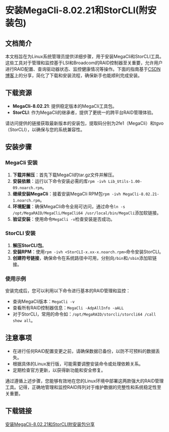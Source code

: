 # 安装MegaCli-8.02.21和StorCLI(附安装包)

## 文档简介

本文档旨在为Linux系统管理员提供详细步骤，用于安装MegaCli和StorCLI工具。这些工具对于管理和监控基于LSI和Broadcom的RAID控制器至关重要，允许用户进行RAID配置、查询驱动器状态、监控健康情况等操作。下面的指南基于[CSDN博客](https://blog.csdn.net/qq_26884501/article/details/112307407)上的分享，简化了下载和安装流程，确保新手也能顺利完成安装。

## 下载资源

- **MegaCli-8.02.21**: 提供稳定版本的MegaCli工具包。
- **StorCLI**: 作为MegaCli的继承者，提供了更统一的跨平台RAID管理体验。

请访问提供的链接获取最新版本的安装包，提取码分别为2fe1（MegaCli）和tgvo（StorCLI），以确保与您的系统兼容性。

## 安装步骤

### MegaCli 安装

1. **下载并解压**：首先下载MegaCli的tar.gz文件并解压。
2. **安装依赖**：运行以下命令安装必需的库`rpm -ivh Lib_Utils-1.00-09.noarch.rpm`。
3. **继续安装MegaCli**：接着安装MegaCli RPM包`rpm -ivh MegaCli-8.02.21-1.noarch.rpm`。
4. **环境配置**：确保MegaCli命令全局可访问，通过命令`ln -s /opt/MegaRAID/MegaCli/MegaCli64 /usr/local/bin/MegaCli`添加软链接。
5. **验证安装**：使用命令`MegaCli -v`检查安装是否成功。

### StorCLI 安装

1. **解压StorCLI包**。
2. **安装RPM**：使用`rpm -ivh <StorCLI-x.xx-x.noarch.rpm>`命令安装StorCLI。
3. **创建符号链接**，确保命令在系统路径中可用，分别向`/bin`和`/sbin`添加软链接。

### 使用示例

安装完成后，您可以利用以下命令进行基本的RAID管理和监控：

- 查询MegaCli版本：`MegaCli -v`
- 查看所有RAID控制器信息：`MegaCli -AdpAllInfo -aALL`
- 对于StorCLI，常用的命令如：`/opt/MegaRAID/storcli/storcli64 /call show all`。

## 注意事项

- 在进行任何RAID配置变更之前，请确保数据已备份，以防不可预料的数据丢失。
- 根据具体的Linux发行版，可能需要调整安装命令或处理依赖关系。
- 定期检查官方更新，以获得新功能和安全修复。

通过遵循上述步骤，您能够有效地在您的Linux环境中部署这两款强大的RAID管理工具。记得，正确地管理和监控RAID阵列对于维护数据的完整性和系统稳定性至关重要。

## 下载链接

[安装MegaCli-8.02.21和StorCLI附安装包分享](https://pan.quark.cn/s/856c687761ed)